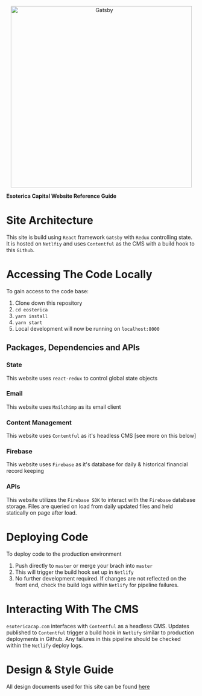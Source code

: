 <p align="center">
  <a href="https://www.esotericacap.com">
    <img alt="Gatsby" src="https://www.esotericacap.com/logos/share.png" width="480" />
  </a>
</p>

**Esoterica Capital Website Reference Guide**

# Site Architecture

This site is build using `React` framework `Gatsby` with `Redux` controlling state. It is hosted on `Netlfiy` and uses `Contentful` as the CMS with a build hook to this `Github`. 

# Accessing The Code Locally

To gain access to the code base:
1. Clone down this repository
2. `cd eosterica`
3. `yarn install`
4. `yarn start`
5. Local development will now be running on `localhost:8000`

## Packages, Dependencies and APIs

### State
This website uses `react-redux` to control global state objects 

### Email
This website uses `Mailchimp` as its email client

### Content Management
This website uses `Contentful` as it's headless CMS [see more on this below] 

### Firebase
This website uses `Firebase` as it's database for daily & historical financial record keeping

### APIs
This website utilizes the `Firebase SDK` to interact with the `Firebase` database storage. Files are queried on load from daily updated files and held statically on page after load. 

# Deploying Code

To deploy code to the production environment
1. Push directly to `master` or merge your brach into `master`
2. This will trigger the build hook set up in `Netlify`
3. No further development required. If changes are not reflected on the front end, check the build logs within `Netlify` for pipeline failures. 

# Interacting With The CMS

`esotericacap.com` interfaces with `Contentful` as a headless CMS. Updates published to `Contentful` trigger a build hook in `Netlify` similar to production deployments in Github. Any failures in this pipeline should be checked within the `Netlify` deploy logs. 

# Design & Style Guide

All design documents used for this site can be found [here](https://www.dropbox.com/sh/poh5lomudzgntoa/AABuAQGZTTWWMz3bfShwAo4sa?dl=0)
